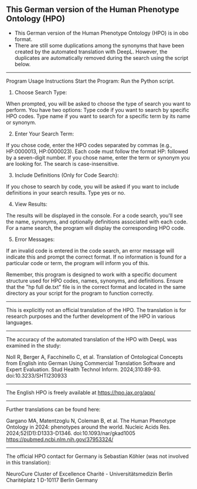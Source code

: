 This German version of the Human Phenotype Ontology (HPO)
---
- This German version of the Human Phenotype Ontology (HPO)
is in obo format.
- There are still some duplications among the synonyms that have been created by the automated translation with DeepL. However, the duplicates are automatically removed during the search using the script below.
---
Program Usage Instructions
Start the Program: Run the Python script.

1. Choose Search Type:

When prompted, you will be asked to choose the type of search you want to perform. You have two options:
Type code if you want to search by specific HPO codes.
Type name if you want to search for a specific term by its name or synonym.

2. Enter Your Search Term:

If you chose code, enter the HPO codes separated by commas (e.g., HP:0000013, HP:0000023). Each code must follow the format HP: followed by a seven-digit number.
If you chose name, enter the term or synonym you are looking for. The search is case-insensitive.

3. Include Definitions (Only for Code Search):

If you chose to search by code, you will be asked if you want to include definitions in your search results. Type yes or no.

4. View Results:

The results will be displayed in the console.
For a code search, you'll see the name, synonyms, and optionally definitions associated with each code.
For a name search, the program will display the corresponding HPO code.

5. Error Messages:

If an invalid code is entered in the code search, an error message will indicate this and prompt the correct format.
If no information is found for a particular code or term, the program will inform you of this.

Remember, this program is designed to work with a specific document structure used for HPO codes, names, synonyms, and definitions. Ensure that the "hp full de.txt" file is in the correct format and located in the same directory as your script for the program to function correctly.

---

This is explicitly not an official translation of the HPO. The translation is for research purposes and the further development of the HPO in various languages. 

---
The accuracy of the automated translation of the HPO with DeepL was examined in the study: 

Noll R, Berger A, Facchinello C, et al. Translation of Ontological Concepts from English into German Using Commercial Translation Software and Expert Evaluation. Stud Health Technol Inform. 2024;310:89-93. doi:10.3233/SHTI230933

---

The English HPO is freely available at https://hpo.jax.org/app/

---

Further translations can be found here: 

Gargano MA, Matentzoglu N, Coleman B, et al. The Human Phenotype Ontology in 2024: phenotypes around the world. Nucleic Acids Res. 2024;52(D1):D1333-D1346. doi:10.1093/nar/gkad1005
https://pubmed.ncbi.nlm.nih.gov/37953324/


---


The official HPO contact for Germany is Sebastian Köhler (was not involved in this translation):

NeuroCure Cluster of Excellence
Charité - Universitätsmedizin Berlin
Charitéplatz 1
D-10117 Berlin
Germany
